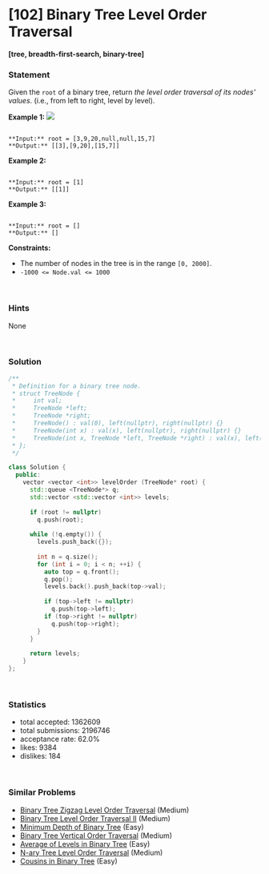 # [102] Binary Tree Level Order Traversal

**[tree, breadth-first-search, binary-tree]**

### Statement

Given the `root` of a binary tree, return *the level order traversal of its nodes' values*. (i.e., from left to right, level by level).


**Example 1:**
![](https://assets.leetcode.com/uploads/2021/02/19/tree1.jpg)

```

**Input:** root = [3,9,20,null,null,15,7]
**Output:** [[3],[9,20],[15,7]]

```

**Example 2:**

```

**Input:** root = [1]
**Output:** [[1]]

```

**Example 3:**

```

**Input:** root = []
**Output:** []

```

**Constraints:**
* The number of nodes in the tree is in the range `[0, 2000]`.
* `-1000 <= Node.val <= 1000`


<br>

### Hints

None

<br>

### Solution

```cpp
/**
 * Definition for a binary tree node.
 * struct TreeNode {
 *     int val;
 *     TreeNode *left;
 *     TreeNode *right;
 *     TreeNode() : val(0), left(nullptr), right(nullptr) {}
 *     TreeNode(int x) : val(x), left(nullptr), right(nullptr) {}
 *     TreeNode(int x, TreeNode *left, TreeNode *right) : val(x), left(left), right(right) {}
 * };
 */

class Solution {
  public:
    vector <vector <int>> levelOrder (TreeNode* root) {
      std::queue <TreeNode*> q;
      std::vector <std::vector <int>> levels;
      
      if (root != nullptr)
        q.push(root);
      
      while (!q.empty()) {
        levels.push_back({});
        
        int n = q.size();
        for (int i = 0; i < n; ++i) {
          auto top = q.front();
          q.pop();
          levels.back().push_back(top->val);
          
          if (top->left != nullptr)
            q.push(top->left);
          if (top->right != nullptr)
            q.push(top->right);
        }
      }
      
      return levels;
    }
};
```

<br>

### Statistics

- total accepted: 1362609
- total submissions: 2196746
- acceptance rate: 62.0%
- likes: 9384
- dislikes: 184

<br>

### Similar Problems

- [Binary Tree Zigzag Level Order Traversal](https://leetcode.com/problems/binary-tree-zigzag-level-order-traversal) (Medium)
- [Binary Tree Level Order Traversal II](https://leetcode.com/problems/binary-tree-level-order-traversal-ii) (Medium)
- [Minimum Depth of Binary Tree](https://leetcode.com/problems/minimum-depth-of-binary-tree) (Easy)
- [Binary Tree Vertical Order Traversal](https://leetcode.com/problems/binary-tree-vertical-order-traversal) (Medium)
- [Average of Levels in Binary Tree](https://leetcode.com/problems/average-of-levels-in-binary-tree) (Easy)
- [N-ary Tree Level Order Traversal](https://leetcode.com/problems/n-ary-tree-level-order-traversal) (Medium)
- [Cousins in Binary Tree](https://leetcode.com/problems/cousins-in-binary-tree) (Easy)
